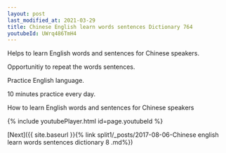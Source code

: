 ```yaml
---
layout: post
last_modified_at: 2021-03-29
title: Chinese English learn words sentences Dictionary 764 
youtubeId: UWrq486TmH4
---
```

 
 
Helps to learn English words and sentences for Chinese speakers.

Opportunitiy to repeat the words sentences. 

Practice English language. 
 
10 minutes practice every day. 
 
How to learn English words and sentences for Chinese speakers 
 
{% include youtubePlayer.html id=page.youtubeId %}
 
 
[Next]({{ site.baseurl }}{% link  split1/_posts/2017-08-06-Chinese english learn words sentences dictionary 8 .md%})
 
